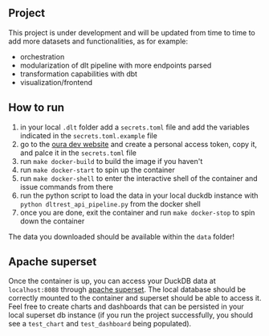 ## Project

This project is under development and will be updated from time to time to add more datasets and functionalities, as for example:
* orchestration
* modularization of dlt pipeline with more endpoints parsed
* transformation capabilities with dbt
* visualization/frontend

## How to run 

1. in your local `.dlt` folder add a `secrets.toml` file and add the variables indicated in the `secrets.toml.example` file
2. go to the [oura dev website](https://cloud.ouraring.com/personal-access-tokens) and create a personal access token, copy it, and palce it in the `secrets.toml` file
3. run `make docker-build` to build the image if you haven't
4. run `make docker-start` to spin up the container 
5. run `make docker-shell` to enter the interactive shell of the container and issue commands from there
5. run the python script to load the data in your local duckdb instance with `python dltrest_api_pipeline.py` from the docker shell
6. once you are done, exit the container and run `make docker-stop` to spin down the container

The data you downloaded should be available within the `data` folder!

## Apache superset

Once the container is up, you can access your DuckDB data at `localhost:8088` through [apache superset](https://superset.apache.org/). The local database should be correctly mounted to the container and superset should be able to access it. Feel free to create charts and dashboards that can be persisted in your local superset db instance (if you run the project successfully, you should see a `test_chart` and `test_dashboard` being populated).
